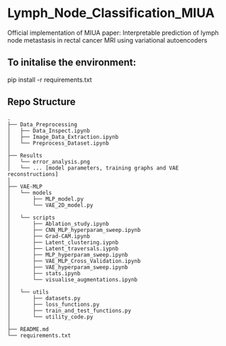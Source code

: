 # Lymph_Node_Classification_MIUA
Official implementation of MIUA paper: Interpretable prediction of lymph node metastasis in rectal cancer MRI using variational autoencoders

## To initalise the environment:
pip install -r requirements.txt



## Repo Structure

```
.
├── Data_Preprocessing
│   ├── Data_Inspect.ipynb
│   ├── Image_Data_Extraction.ipynb
│   └── Preprocess_Dataset.ipynb
│
├── Results
│   └── error_analysis.png
│   └── ... [model parameters, training graphs and VAE reconstructions]
│
├── VAE-MLP
│   └── models
│       ├── MLP_model.py
│       └── VAE_2D_model.py
│
│   └── scripts
│       ├── Ablation_study.ipynb
│       ├── CNN_MLP_hyperparam_sweep.ipynb
│       ├── Grad-CAM.ipynb
│       ├── Latent_clustering.iypnb
│       ├── Latent_traversals.iypnb
│       ├── MLP_hyperparam_sweep.ipynb
│       ├── VAE_MLP_Cross_Validation.ipynb
│       ├── VAE_hyperparam_sweep.ipynb
│       ├── stats.ipynb
│       └── visualise_augmentations.ipynb
│
│   └── utils
│       ├── datasets.py
│       ├── loss_functions.py
│       ├── train_and_test_functions.py
│       └── utility_code.py
│
├── README.md
└── requirements.txt
```


